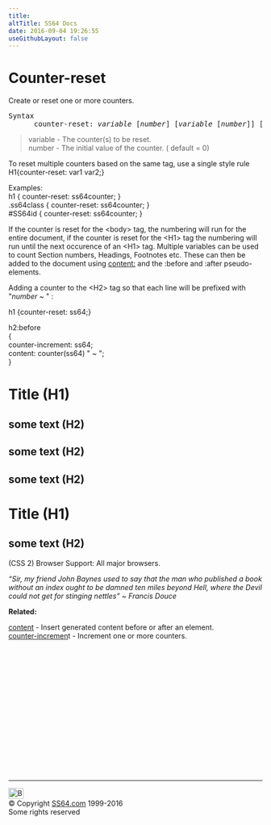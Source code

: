 ```yaml
---
title:
altTitle: SS64 Docs
date: 2016-09-04 19:26:55
useGithubLayout: false
---
```

<!-- #BeginLibraryItem "/Library/head_css.lbi" --><!-- #EndLibraryItem --><h1>Counter-reset</h1>
<p>Create or reset one or more counters.</p>
<pre>Syntax
      counter-reset: <i>variable </i>[<i>number</i>] [<i>variable </i>[<i>number</i>]] [...] ;</pre>
<blockquote>
<p><span class="code">variable</span> - The counter(s) to be reset.<br>
<span class="code">number</span> - The initial value of the counter. ( default = 0)</p>
</blockquote>
<p>To reset multiple counters based on the same tag, use a single style rule <span class="code">H1{counter-reset:  var1 var2;}</span><br>
</p>
<p>Examples:<br>
  <span class="code">h1 { counter-reset: ss64counter;  }<br>
    .ss64class { counter-reset: ss64counter; }</span><br>
<span class="code">#SS64id { counter-reset: ss64counter;  }</span>    </p>
<p>If the counter is reset for the <span class="code">&lt;body&gt;</span> tag, the numbering will run for the entire document, if the counter is reset for the <span class="code">&lt;H1&gt;</span> tag the numbering will run until the next occurence of an <span class="code">&lt;H1&gt;</span> tag. Multiple variables can be used to count Section numbers, Headings, Footnotes etc. These can then be added to the document using <a href="content.html">content:</a> and the <span class="code">:before</span> and <span class="code">:after</span> pseudo-elements.</p>
<p>Adding a counter to the <span class="code">&lt;H2&gt;</span> tag so that each line will be prefixed with <span class="code">"<i>number</i> ~ "</span> :</p>
<p class="code">h1 {counter-reset: ss64;}</p>
<p class="code">h2:before <br>
{<br>
counter-increment: ss64;<br>
content: counter(ss64) " ~ ";<br>
}</p>

<h1>Title (H1)</h1>
<h2>some text (H2)</h2>
<h2>some text (H2)</h2>
<h2>some text (H2)</h2>
<h1>Title  (H1)</h1>
<h2>some text (H2)</h2>
<p>(CSS 2) Browser Support:  All major browsers.</p>
<p class="quote"><i>“Sir, my friend John Baynes used to say that the man who published a book without an index ought to be damned ten miles beyond Hell, where the Devil could not get for stinging nettles” ~   Francis Douce</i></p><p><b>Related:</b></p>
<p><a href="content.html">content</a> - Insert generated content before or after an element.<br>
<a href="counter-increment.html">counter-incremen</a>t  - Increment one or more counters.</p><!-- #BeginLibraryItem "/Library/foot_css.lbi" --><p>
<!-- CSS -->
<ins class="adsbygoogle" style="display:inline-block;width:300px;height:250px" data-ad-client="ca-pub-6140977852749469" data-ad-slot="2739097502"></ins>
<script>
(adsbygoogle = window.adsbygoogle || []).push({});
</script></p>
<hr>
<div id="bl" class="footer"><a href="counter-reset.html#"><img src="../images/top.png" width="30" height="22" alt="Back to the Top"></a></div>
<div id="br" class="footer, tagline">© Copyright <a href="http://ss64.com/">SS64.com</a> 1999-2016<br>
Some rights reserved</div><!-- #EndLibraryItem -->
